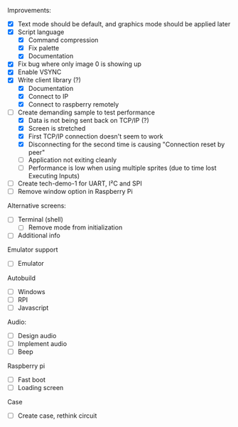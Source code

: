 Improvements:
- [x] Text mode should be default, and graphics mode should be applied later
- [x] Script language
    - [x] Command compression
    - [x] Fix palette
    - [x] Documentation
- [x] Fix bug where only image 0 is showing up
- [x] Enable VSYNC
- [x] Write client library (?)
  - [x] Documentation
  - [x] Connect to IP
  - [x] Connect to raspberry remotely
- [ ] Create demanding sample to test performance
  - [x] Data is not being sent back on TCP/IP (?)
  - [x] Screen is stretched
  - [x] First TCP/IP connection doesn't seem to work
  - [x] Disconnecting for the second time is causing "Connection reset by peer"
  - [ ] Application not exiting cleanly
  - [ ] Performance is low when using multiple sprites (due to time lost Executing Inputs)
- [ ] Create tech-demo-1 for UART, I²C and SPI
- [ ] Remove window option in Raspberry Pi

Alternative screens:
  - [ ] Terminal (shell)
    - [ ] Remove mode from initialization
  - [ ] Additional info

Emulator support
  - [ ] Emulator

Autobuild
  - [ ] Windows
  - [ ] RPI
  - [ ] Javascript

Audio:
  - [ ] Design audio
  - [ ] Implement audio
  - [ ] Beep

Raspberry pi
  - [ ] Fast boot
  - [ ] Loading screen

Case
  - [ ] Create case, rethink circuit